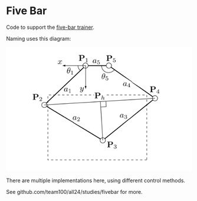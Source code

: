 # Five Bar

Code to support the
[five-bar trainer](https://docs.google.com/document/d/1GObXTFmlAb5geGhqxJL0giXER8u0V1qx0qaXFSdWAJU).

Naming uses this diagram:

<img src="pantograph.png" width=600 />

There are multiple implementations here, using different control methods.

See github.com/team100/all24/studies/fivebar for more.

